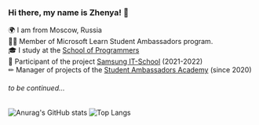 ### Hi there, my name is Zhenya! 👋
🌍 I am from Moscow, Russia <br />
👨‍💻 Member of Microsoft Learn Student Ambassadors program. <br />
🎓 I study at the [School of Programmers](https://informatics.ru/) <br />
🧩 Participant of the project [Samsung IT-School]("https://myitschool.ru/") (2021-2022) <br />
✏ Manager of projects of the [Student Ambassadors Academy](https://sa-academy.tilda.ws) (since 2020) <br />

###### to be continued...

![Anurag's GitHub stats](https://github-readme-stats.vercel.app/api?username=Morevq&show_icons=true&theme=ayu-mirage)
![Top Langs](https://github-readme-stats.vercel.app/api/top-langs/?username=Morevq&layout=compact&theme=ayu-mirage)


<!--
**Morevq/Morevq** is a ✨ _special_ ✨ repository because its `README.md` (this file) appears on your GitHub profile.

Here are some ideas to get you started:

- 🔭 I’m currently working on ...
- 🌱 I’m currently learning ...
- 👯 I’m looking to collaborate on ...
- 🤔 I’m looking for help with ...
- 💬 Ask me about ...
- 📫 How to reach me: ...
- 😄 Pronouns: ...
- ⚡ Fun fact: ...
-->
